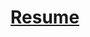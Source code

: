 # <a href='https://drive.google.com/file/d/1i3jAG5ul6gRVen0W4r3LVAxpf6rbnqph/view?usp=sharing'> Resume </a>
